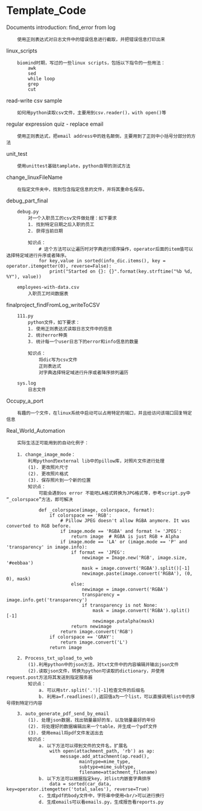 # Template_Code
Documents introduction:
    find_error from log
        
        使用正则表达式对日志文件中的错误信息进行截取，并把错误信息打印出来
        

   linux_scripts
        
        biomind时期，写过的一些linux scripts，包括以下指令的一些用法：
            awk
            sed
            while loop
            grep
            cut
        

   read-write csv sample
        
        如何用python读取csv文件，主要用到csv.reader()，with open()等
        

   regular expression quiz - replace email
        
        使用正则表达式，把email address中的姓名颠倒，主要用到了正则中小括号分部分的方法
        

   unit_test
   
        使用unittest基础tamplate，python自带的测试方法
        
        
   change_linuxFileName
        
        在指定文件夹中，找到包含指定信息的文件，并将其重命名保存。


   debug_part_final
   
        debug.py
            对一个入职员工的csv文件做处理：如下要求
            1. 找到特定日期之后入职的员工
            2. 获得当前日期
            
            知识点：
                # 这个方法可以让遍历时对字典进行顺序操作，operator后面的item值可以选择特定域进行升序或者降序。
                for key,value in sorted(info_dic.items(), key = operator.itemgetter(0), reverse=False):
                    print("Started on {}: {}".format(key.strftime("%b %d, %Y"), value))
                
        employees-with-data.csv
            入职员工时间数据表
   
   
   finalproject_findFromLog_writeToCSV
        
        111.py
            python文件，如下要求：
            1. 使用正则表达式读取日志文件中的信息
            2. 统计error种类
            3. 统计每一个user日志下的error和info信息的数量
            
            知识点：
                将dic写为csv文件
                正则表达式
                对字典选择特定域进行升序或者降序排列遍历
        
        sys.log
            日志文件
            
            
   Occupy_a_port
        
        有趣的一个文件，在linux系统中启动可以占用特定的端口，并且给访问该端口回复特定信息
   
   
   Real_World_Automation
        
        实际生活正可能用到的自动化例子：
        
        1. change_image_mode：
            利用python的external lib中的pillow库，对照片文件进行处理
            (1). 更改照片尺寸
            (2). 更改照片格式
            (3). 保存照片到一个新的位置
            知识点：
                可能会遇到os error 不能吧LA格式转换为JPG格式等，参考script.py中 “_colorspace”方法，即可解决
                
                def _colorspace(image, colorspace, format):
                    if colorspace == 'RGB':
                        # Pillow JPEG doesn't allow RGBA anymore. It was converted to RGB before.
                        if image.mode == 'RGBA' and format != 'JPEG':
                            return image  # RGBA is just RGB + Alpha
                        if image.mode == 'LA' or (image.mode == 'P' and 'transparency' in image.info):
                            if format == 'JPEG':
                                newimage = Image.new('RGB', image.size, '#eebbaa')
                                mask = image.convert('RGBA').split()[-1]
                                newimage.paste(image.convert('RGBA'), (0, 0), mask)
                            else:
                                newimage = image.convert('RGBA')
                                transparency = image.info.get('transparency')
                                if transparency is not None:
                                    mask = image.convert('RGBA').split()[-1]
                                    newimage.putalpha(mask)
                            return newimage
                        return image.convert('RGB')
                    if colorspace == 'GRAY':
                        return image.convert('L')
                    return image
        
        2. Process_txt_upload_to_web
            (1).利用python中的json方法，对txt文件中的内容编辑并输出json文件
            (2).读取json文件，转换为python可读取的dictionary，并使用request.post方法将其发送到指定服务器
            知识点：
                a. 可以用str.split('.')[-1]检查文件的后缀名
                b. 利用a=f.readlines(),返回值a为一个list，可以直接调用list中的序号得到特定行内容
        
        3. auto_generate_pdf_send_by_email
            (1). 处理json数据，找出销量最好的车，以及销量最好的年份
            (2). 将处理好的数据编辑出来一个table，并生成一个pdf文件
            (3). 使用email将pdf文件发送出去
            知识点：
                a. 以下方法可以得到文件的文件名，扩展名
                    with open(attachment_path, 'rb') as ap:
                        message.add_attachment(ap.read(),
                               maintype=mime_type,
                               subtype=mime_subtype,
                               filename=attachment_filename)
                b. 以下方法可以根据指定key，对list内嵌套字典排序
                    data = sorted(car_data, key=operator.itemgetter('total_sales'), reverse=True)
                c. 生成pdf的body文件中，字符串中使用<br/>可以进行换行
                d. 生成emails可以看emails.py，生成报告看reports.py
    
        
